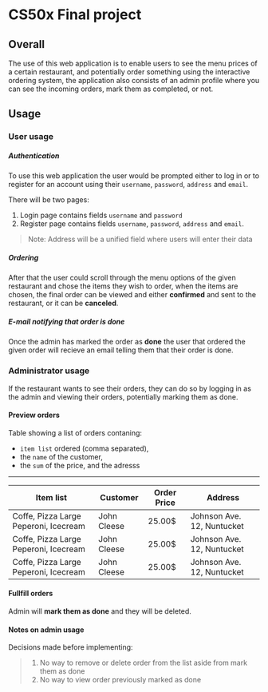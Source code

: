# CS50x Final project

## Overall

The use of this web application is to enable users to see the menu prices of a certain restaurant, and potentially order something using the interactive ordering system, the application also consists of an admin profile where you can see the incoming orders, mark them as completed, or not.

## Usage

### User usage

##### Authentication

To use this web application the user would be prompted either to log in or to register for an account using their `username`, `password`, `address` and `email`.

There will be two pages:

1. Login page contains fields `username` and `password`
3. Register page contains fields `username`, `password`, `address` and `email`.

> Note: Address will be a unified field where users will enter their data


##### Ordering

After that the user could scroll through the menu options of the given restaurant and chose the items they wish to order, when the items are chosen, the final order can be viewed and either **confirmed** and sent to the restaurant, or it can be **canceled**.

##### E-mail notifying that order is done

Once the admin has marked the order as **done** the user that ordered the given order will recieve an email telling them that their order is done.

### Administrator usage

If the restaurant wants to see their orders, they can do so by logging in as the admin and viewing their orders, potentially marking them as done.

#### Preview orders

Table showing a list of orders contaning:

- `item list` ordered (comma separated),
- the `name` of the customer,
- the `sum` of the price, and the adresss

---

| Item list | Customer | Order Price | Address |
| -|-|-|-|
| Coffe, Pizza Large Peperoni, Icecream | John Cleese | 25.00$ | Johnson Ave. 12, Nuntucket |
| Coffe, Pizza Large Peperoni, Icecream | John Cleese | 25.00$ | Johnson Ave. 12, Nuntucket |
| Coffe, Pizza Large Peperoni, Icecream | John Cleese | 25.00$ | Johnson Ave. 12, Nuntucket |

#### Fullfill orders

Admin will **mark them as done** and they will be deleted.

#### Notes on admin usage

Decisions made before implementing:

> 1. No way to remove or delete order from the list aside from mark them as done
> 2. No way to view order previously marked as done